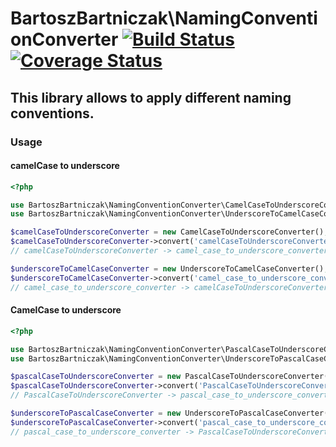 BartoszBartniczak\NamingConventionConverter [![Build Status](https://travis-ci.org/BartoszBartniczak/NamingConventionConverter.svg?branch=master)](https://travis-ci.org/BartoszBartniczak/NamingConventionConverter) [![Coverage Status](https://coveralls.io/repos/github/BartoszBartniczak/NamingConventionConverter/badge.svg?branch=master)](https://coveralls.io/github/BartoszBartniczak/NamingConventionConverter?branch=master)
===========================================
This library allows to apply different naming conventions.
---------------------------------------------

### Usage

#### camelCase to underscore

```php
<?php

use BartoszBartniczak\NamingConventionConverter\CamelCaseToUnderscoreConverter;
use BartoszBartniczak\NamingConventionConverter\UnderscoreToCamelCaseConverter;

$camelCaseToUnderscoreConverter = new CamelCaseToUnderscoreConverter();
$camelCaseToUnderscoreConverter->convert('camelCaseToUnderscoreConverter');
// camelCaseToUnderscoreConverter -> camel_case_to_underscore_converter

$underscoreToCamelCaseConverter = new UnderscoreToCamelCaseConverter();
$underscoreToCamelCaseConverter->convert('camel_case_to_underscore_converter');
// camel_case_to_underscore_converter -> camelCaseToUnderscoreConverter
```

#### CamelCase to underscore

```php
<?php

use BartoszBartniczak\NamingConventionConverter\PascalCaseToUnderscoreConverter;
use BartoszBartniczak\NamingConventionConverter\UnderscoreToPascalCaseConverter;

$pascalCaseToUnderscoreConverter = new PascalCaseToUnderscoreConverter();
$pascalCaseToUnderscoreConverter->convert('PascalCaseToUnderscoreConverter');
// PascalCaseToUnderscoreConverter -> pascal_case_to_underscore_converter

$underscoreToPascalCaseConverter = new UnderscoreToPascalCaseConverter();
$underscoreToPascalCaseConverter->convert('pascal_case_to_underscore_converter');
// pascal_case_to_underscore_converter -> PascalCaseToUnderscoreConverter
```